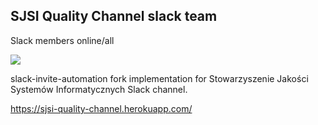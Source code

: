 SJSI Quality Channel slack team
------------

Slack members online/all

<img src="https://sjsi-quality-channel.herokuapp.com/badge.svg">

slack-invite-automation fork implementation for Stowarzyszenie Jakości Systemów Informatycznych Slack channel.

https://sjsi-quality-channel.herokuapp.com/
